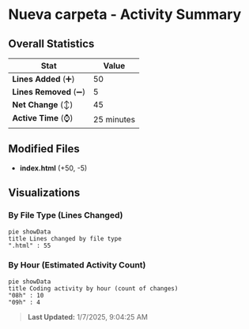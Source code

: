 # Nueva carpeta - Activity Summary 

## Overall Statistics

| Stat                   | Value                                                             |
| ---------------------- | ----------------------------------------------------------------- |
| **Lines Added** (➕)   | 50                                          |
| **Lines Removed** (➖) | 5                                        |
| **Net Change** (↕)    | 45                |
| **Active Time** (⌚)   | 25 minutes |


## Modified Files
- **index.html** (+50, -5)

## Visualizations

### By File Type (Lines Changed)

```mermaid
pie showData
title Lines changed by file type
".html" : 55
```

### By Hour (Estimated Activity Count)

```mermaid
pie showData
title Coding activity by hour (count of changes)
"08h" : 10
"09h" : 4
```


> **Last Updated:** 1/7/2025, 9:04:25 AM